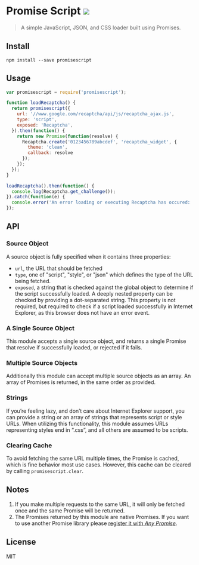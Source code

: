 # Promise Script [![][travis-shield-img]][travis-shield]

> A simple JavaScript, JSON, and CSS loader built using Promises.

## Install

```
npm install --save promisescript
```

## Usage

```javascript
var promisescript = require('promisescript');

function loadRecaptcha() {
  return promisescript({
    url: '//www.google.com/recaptcha/api/js/recaptcha_ajax.js',
    type: 'script',
    exposed: 'Recaptcha',
  }).then(function() {
    return new Promise(function(resolve) {
      Recaptcha.create('0123456789abcdef', 'recaptcha_widget', {
        theme: 'clean',
        callback: resolve
      });
    });
  });
}

loadRecaptcha().then(function() {
  console.log(Recaptcha.get_challenge());
}).catch(function(e) {
  console.error('An error loading or executing Recaptcha has occured: ', e.message);
});
```

## API

### Source Object
A source object is fully specified when it contains three properties:

* `url`, the URL that should be fetched
* `type`, one of "script", "style", or "json" which defines the type of the URL being fetched.
* `exposed`, a string that is checked against the global object to determine if the script successfully loaded.
  A deeply nested property can be checked by providing a dot-separated string.
  This property is not required, but required to check if a script loaded successfully in Internet Explorer, as this browser does not have an error event.

### A Single Source Object

This module accepts a single source object, and returns a single Promise that resolve if successfully loaded, or rejected if it fails.

### Multiple Source Objects

Additionally this module can accept multiple source objects as an array.
An array of Promises is returned, in the same order as provided.

### Strings

If you’re feeling lazy, and don’t care about Internet Explorer support, you can provide a string or an array of strings that represents script or style URLs.
When utilizing this functionality, this module assumes URLs representing styles end in “.css”, and all others are assumed to be scripts.

### Clearing Cache

To avoid fetching the same URL multiple times, the Promise is cached, which is fine behavior most use cases.
However, this cache can be cleared by calling `promisescript.clear`.

## Notes

1. If you make multiple requests to the same URL, it will only be fetched once and the same Promise will be returned.
2. The Promises returned by this module are native Promises. If you want to use another Promise library please [register it with *Any Promise*](https://github.com/kevinbeaty/any-promise#usage-with-registration).

## License

MIT

[travis-shield-img]: https://img.shields.io/travis/terinjokes/promisescript/master.svg?label=Travis%20CI&style=flat-square
[travis-shield]: https://travis-ci.org/terinjokes/promisescript
